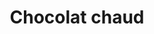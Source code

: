 ---
title: "Chocolat chaud"
description: ""
price_s: "1.75"
price_l: ""
price_lg: ""
weight: "8"
hidden: true
---